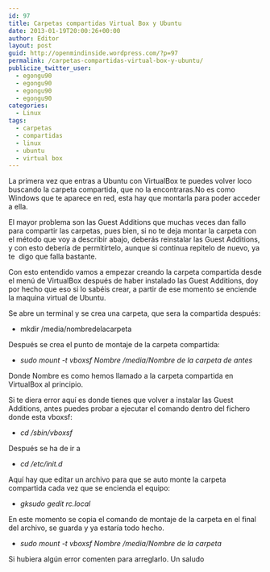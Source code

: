 ```yaml
---
id: 97
title: Carpetas compartidas Virtual Box y Ubuntu
date: 2013-01-19T20:00:26+00:00
author: Editor
layout: post
guid: http://openmindinside.wordpress.com/?p=97
permalink: /carpetas-compartidas-virtual-box-y-ubuntu/
publicize_twitter_user:
  - egongu90
  - egongu90
  - egongu90
  - egongu90
categories:
  - Linux
tags:
  - carpetas
  - compartidas
  - linux
  - ubuntu
  - virtual box
---
```

La primera vez que entras a Ubuntu con VirtualBox te puedes volver loco buscando la carpeta compartida, que no la encontraras.No es como Windows que te aparece en red, esta hay que montarla para poder acceder a ella.<!--more-->

El mayor problema son las Guest Additions que muchas veces dan fallo para compartir las carpetas, pues bien, si no te deja montar la carpeta con el método que voy a describir abajo, deberás reinstalar las Guest Additions, y con esto debería de permitírtelo, aunque si continua repitelo de nuevo, ya te  digo que falla bastante.

Con esto entendido vamos a empezar creando la carpeta compartida desde el menú de VirtualBox después de haber instalado las Guest Additions, doy por hecho que eso si lo sabéis crear, a partir de ese momento se enciende la maquina virtual de Ubuntu.

Se abre un terminal y se crea una carpeta, que sera la compartida después:
<ul>
	<li>mkdir /media/nombredelacarpeta</li>
</ul>
Después se crea el punto de montaje de la carpeta compartida:
<ul>
	<li><address>sudo mount -t vboxsf Nombre /media/Nombre de la carpeta de antes</address></li>
</ul>
Donde Nombre es como hemos llamado a la carpeta compartida en VirtualBox al principio.

Si te diera error aquí es donde tienes que volver a instalar las Guest Additions, antes puedes probar a ejecutar el comando dentro del fichero donde esta vboxsf:
<ul>
	<li><address>cd /sbin/vboxsf</address></li>
</ul>
Después se ha de ir a
<ul>
	<li><address>cd /etc/init.d</address></li>
</ul>
Aquí hay que editar un archivo para que se auto monte la carpeta compartida cada vez que se encienda el equipo:
<ul>
	<li><address>gksudo gedit rc.local</address></li>
</ul>
En este momento se copia el comando de montaje de la carpeta en el final del archivo, se guarda y ya estaría todo hecho.
<ul>
	<li><address>sudo mount -t vboxsf Nombre /media/Nombre de la carpeta</address></li>
</ul>
Si hubiera algún error comenten para arreglarlo. Un saludo